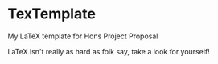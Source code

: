 # TexTemplate
My LaTeX template for Hons Project Proposal

LaTeX isn't really as hard as folk say, take a look for yourself!
